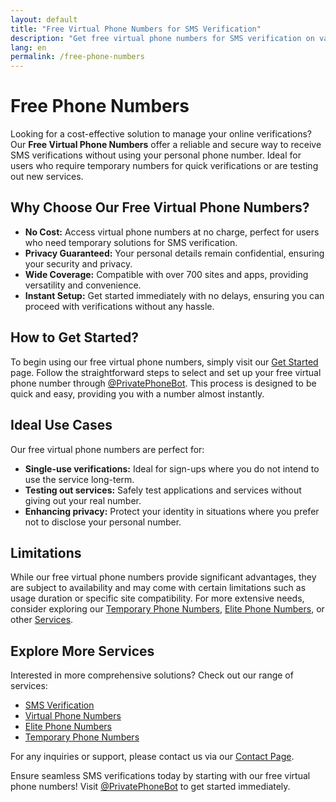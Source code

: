 ```yaml
---
layout: default
title: "Free Virtual Phone Numbers for SMS Verification"
description: "Get free virtual phone numbers for SMS verification on various platforms without revealing your personal phone number."
lang: en
permalink: /free-phone-numbers
---
```


# Free Phone Numbers

Looking for a cost-effective solution to manage your online verifications? Our **Free Virtual Phone Numbers** offer a reliable and secure way to receive SMS verifications without using your personal phone number. Ideal for users who require temporary numbers for quick verifications or are testing out new services.

## Why Choose Our Free Virtual Phone Numbers?

- **No Cost:** Access virtual phone numbers at no charge, perfect for users who need temporary solutions for SMS verification.
- **Privacy Guaranteed:** Your personal details remain confidential, ensuring your security and privacy.
- **Wide Coverage:** Compatible with over 700 sites and apps, providing versatility and convenience.
- **Instant Setup:** Get started immediately with no delays, ensuring you can proceed with verifications without any hassle.

## How to Get Started?
To begin using our free virtual phone numbers, simply visit our [Get Started](https://sms-activate.app/get-started) page. Follow the straightforward steps to select and set up your free virtual phone number through [@PrivatePhoneBot](https://t.me/PrivatePhoneBot). This process is designed to be quick and easy, providing you with a number almost instantly.

## Ideal Use Cases
Our free virtual phone numbers are perfect for:
- **Single-use verifications:** Ideal for sign-ups where you do not intend to use the service long-term.
- **Testing out services:** Safely test applications and services without giving out your real number.
- **Enhancing privacy:** Protect your identity in situations where you prefer not to disclose your personal number.

## Limitations
While our free virtual phone numbers provide significant advantages, they are subject to availability and may come with certain limitations such as usage duration or specific site compatibility. For more extensive needs, consider exploring our [Temporary Phone Numbers](/temporary-phone-numbers), [Elite Phone Numbers](/elite-phone-numbers), or other [Services](/services).

## Explore More Services
Interested in more comprehensive solutions? Check out our range of services:
- [SMS Verification](/sms-verification)
- [Virtual Phone Numbers](/virtual-phone-numbers)
- [Elite Phone Numbers](/elite-phone-numbers)
- [Temporary Phone Numbers](/temporary-phone-numbers)

For any inquiries or support, please contact us via our [Contact Page](/contact).

Ensure seamless SMS verifications today by starting with our free virtual phone numbers! Visit [@PrivatePhoneBot](https://t.me/PrivatePhoneBot) to get started immediately.